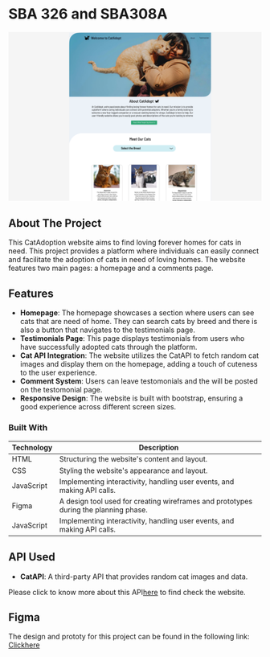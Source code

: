 # SBA 326 and SBA308A

![Design preview for the CatAdoption Website](images/preview.png)



## About The Project
This CatAdoption website aims to find loving forever homes for cats in need. This project provides a platform where individuals can easily connect and facilitate the adoption of cats in need of loving homes. The website features two main pages: a homepage and a comments page.

## Features

- **Homepage**: The homepage showcases a section where users can see cats that are need of home. They can search cats by breed and there is also a button that navigates to the testimonials page.
- **Testimonials Page**: This page displays testimonials from users who have successfully adopted cats through the platform.
- **Cat API Integration**: The website utilizes the CatAPI to fetch random cat images and display them on the homepage, adding a touch of cuteness to the user experience.
- **Comment System**: Users can leave testomonials and the will be posted on the testomonial page.
- **Responsive Design**: The website is built with bootstrap, ensuring a good experience across different screen sizes.


### Built With
| Technology | Description                               | 
|------------|-------------------------------------------|
| HTML       | Structuring the website's content and layout.          | 
| CSS        |  Styling the website's appearance and layout.                | 
| JavaScript | Implementing interactivity, handling user events, and making API calls.| 
| Figma | A design tool used for creating wireframes and prototypes during the planning phase.| 
| JavaScript | Implementing interactivity, handling user events, and making API calls.| 
 

## API Used

- **CatAPI**: A third-party API that provides random cat images and data.

Please click to know more about this API[here](
https://thecatapi.com/ ) to find check the website.


## Figma
The design and prototy for this project can be found in the following link: [Clickhere](
https://www.figma.com/design/HppZrHoPhdQoNhZBQTQ1NP/CatAdopt?node-id=0-1&t=RZhSzsQ7NN4RCaSI-1 )

